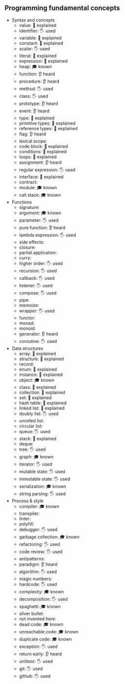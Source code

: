 ## Programming fundamental concepts

- Syntax and concepts
  - value: 🙋 explained
  - identifier: 🖐️ used
  - variable: 🙋 explained
  - constant: 🙋 explained
  - scalar: 🖐️ used
  - literal: 🙋 explained
  - expression: 🙋 explained
  - heap: 🎓 known
  - function: 👂 heard
  - procedure: 👂 heard
  - method: 🖐️ used
  - class: 🖐️ used
  - prototype: 👂 heard
  - event: 👂 heard
  - type: 🙋 explained
  - primitive types: 🙋 explained
  - reference types: 🙋 explained
  - flag: 👂 heard
  - lexical scope: 
  - code block: 🙋 explained
  - conditions: 🙋 explained
  - loops: 🙋 explained
  - assignment: 👂 heard
  - regular expression: 🖐️ used
  - interface: 🙋 explained
  - contract: 
  - module: 🎓 known
  - call stack: 🎓 known
- Functions
  - signature:
  - argument: 🎓 known
  - parameter: 🖐️ used
  - pure function: 👂 heard
  - lambda expression: 🖐️ used
  - side effects: 
  - closure:
  - partial application:
  - curry:
  - higher order: 🖐️ used
  - recursion: 🖐️ used
  - callback: 🖐️ used
  - listener: 🖐️ used
  - compose: 🖐️ used
  - pipe:
  - memoize: 
  - wrapper: 🖐️ used
  - functor:
  - monad:
  - monoid:
  - generator: 👂 heard
  - coroutine: 🖐️ used
- Data structures
  - array: 🙋 explained
  - structure: 🙋 explained
  - record: 
  - enum: 🙋 explained
  - instance: 🙋 explained
  - object: 🎓 known
  - class: 🙋 explained
  - collection: 🙋 explained
  - set: 🙋 explained
  - hash table: 🙋 explained
  - linked list: 🙋 explained
  - doubly list: 🖐️ used
  - unrolled list: 
  - circular list: 
  - queue: 🖐️ used
  - stack: 🙋 explained
  - deque: 
  - tree: 🖐️ used
  - graph: 🎓 known
  - iterator: 🖐️ used
  - mutable state: 🖐️ used
  - immutable state: 🖐️ used
  - serialization: 🎓 known
  - string parsing: 🖐️ used
- Process & style
  - compiler: 🎓 known
  - transpiler: 
  - linter: 
  - polyfill: 
  - debugger: 🖐️ used
  - garbage collection: 🎓 known
  - refactoring: 🖐️ used
  - code review: 🖐️ used
  - antipatterns: 
  - paradigm: 👂 heard
  - algorithm: 🖐️ used
  - magic numbers: 
  - hardcode: 🖐️ used
  - complexity: 🎓 known
  - decomposition: 🖐️ used
  - spaghetti: 🎓 known
  - silver bullet: 
  - not invented here: 
  - dead code: 🎓 known
  - unreachable code: 🎓 known
  - duplicate code: 🎓 known
  - exception: 🖐️ used
  - return early: 👂 heard
  - unittest: 🖐️ used
  - git: 🖐️ used
  - github: 🖐️ used
